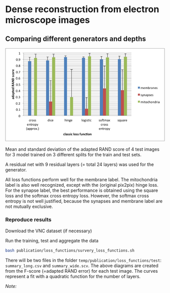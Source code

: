 # Dense reconstruction from electron microscope images
## Comparing different generators and depths

![unet](adapted_RAND_classic_loss_functions.jpg)

Mean and standard deviation of the adapted RAND score of 4 test images for 3 model trained on 3 different splits for the train and test sets.

A residual net with 9 residual layers (= total 24 layers) was used for the generator.

All loss functions perform well for the membrane label.
The mitochondria label is also well recognized, except  with the (original pix2pix) hinge loss.
For the synapse label, the best performance is obtained using the square loss and the softmax cross entropy loss. However, the softmax cross entropy is not well justified, because the synapses and membrane label are not mutually exclusive.


### Reproduce results

Download the VNC dataset (if necessary)

Run the training, test and aggregate the data

```bash
bash publication/loss_functions/survery_loss_functions.sh
```

There will be two files in the folder `temp/publication/loss_functions/test`: `summary_long.csv` and `summary_wide.scv`.
The above diagrams are created from the F-score (=adapted RAND error) for each test image. The curves represent a fit with a quadratic function for the number of layers.

*Note:*


